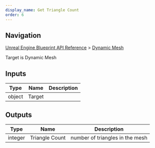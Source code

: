 ```yaml
---
display_name: Get Triangle Count
order: 6
---
```

## Navigation

[Unreal Engine Blueprint API Reference](https://dev.epicgames.com/documentation/en-us/unreal-engine/BlueprintAPI) > [Dynamic Mesh](https://dev.epicgames.com/documentation/en-us/unreal-engine/BlueprintAPI/DynamicMesh)

Target is Dynamic Mesh

## Inputs

| Type | Name | Description |
| --- | --- | --- |
| object | Target |  |

## Outputs

| Type | Name | Description |
| --- | --- | --- |
| integer | Triangle Count | number of triangles in the mesh |
